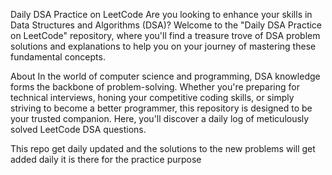 Daily DSA Practice on LeetCode
Are you looking to enhance your skills in Data Structures and Algorithms (DSA)? Welcome to the "Daily DSA Practice on LeetCode" repository, where you'll find a treasure trove of DSA problem solutions and explanations to help you on your journey of mastering these fundamental concepts.

About
In the world of computer science and programming, DSA knowledge forms the backbone of problem-solving. Whether you're preparing for technical interviews, honing your competitive coding skills, or simply striving to become a better programmer, this repository is designed to be your trusted companion. Here, you'll discover a daily log of meticulously solved LeetCode DSA questions.



This repo get daily updated and the solutions to the  new problems will get added daily 
it is there for the practice purpose 